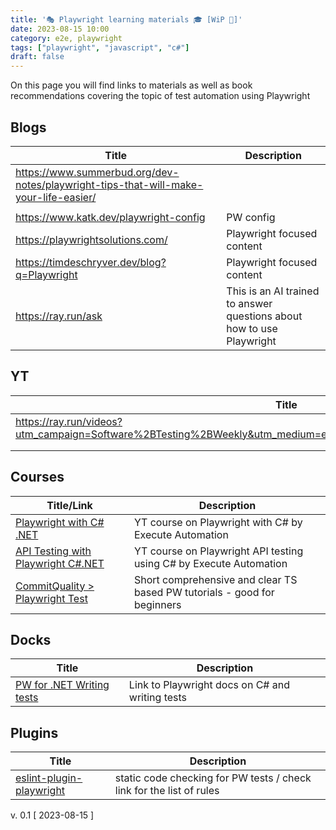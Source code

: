 ```yaml
---
title: '🎭 Playwright learning materials 🎓 [WiP 🚧]'
date: 2023-08-15 10:00
category: e2e, playwright
tags: ["playwright", "javascript", "c#"]
draft: false
---
```


On this page you will find links to materials as well as book recommendations covering the topic of test automation using Playwright 



## Blogs

| Title | Description |
|----------|----------|
|https://www.summerbud.org/dev-notes/playwright-tips-that-will-make-your-life-easier/||
|||
|https://www.katk.dev/playwright-config|PW config|
|https://playwrightsolutions.com/|Playwright focused content |
|https://timdeschryver.dev/blog?q=Playwright|Playwright focused content |
|https://ray.run/ask|This is an AI trained to answer questions about how to use Playwright|

## YT

| Title | Description |
|----------|----------|
|https://ray.run/videos?utm_campaign=Software%2BTesting%2BWeekly&utm_medium=email&utm_source=Software_Testing_Weekly_177||
|||
|||


## Courses

| Title/Link | Description | 
|----------|----------|
|[Playwright with C# .NET](https://www.youtube.com/playlist?list=PL6tu16kXT9PoUv6HwexX5LPBzzv7QkI9W)| YT course on Playwright with C# by Execute Automation |
|[API Testing with Playwright C#.NET](https://www.youtube.com/playlist?list=PL6tu16kXT9PqWy5BnJQ6cYJI1Jzo_E9fn)|YT course on Playwright API testing using C# by Execute Automation|
|[CommitQuality > Playwright Test](https://www.youtube.com/playlist?list=PLXgRgGX8-5UVm9yioRY329rfcfy3MusiY)| Short comprehensive and clear TS based PW tutorials - good for beginners|

## Docks

| Title | Description |
|----------|----------|
|[PW for .NET Writing tests](https://playwright.dev/dotnet/docs/writing-tests)| Link to Playwright docs on C# and writing tests|

## Plugins

| Title | Description |
|----------|----------|
|[eslint-plugin-playwright](https://github.com/playwright-community/eslint-plugin-playwright)| static code checking for PW tests / check link for the list of rules |



v. 0.1 [ 2023-08-15 ]